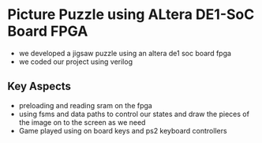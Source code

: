 # Picture Puzzle using ALtera DE1-SoC Board FPGA
- we developed a jigsaw puzzle using an altera de1 soc board fpga
- we coded our project using verilog

## Key Aspects 
- preloading and reading sram on the fpga
- using fsms and data paths to control our states and draw the pieces of the image on to the screen as we need
- Game played using on board keys and ps2 keyboard controllers
